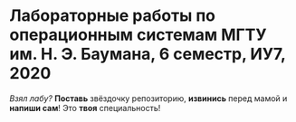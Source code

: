 # Лабораторные работы по операционным системам МГТУ им. Н. Э. Баумана, 6 семестр, ИУ7, 2020
*Взял лабу?* **Поставь** звёздочку репозиторию, **извинись** перед мамой и **напиши сам**! Это **твоя** специальность!

